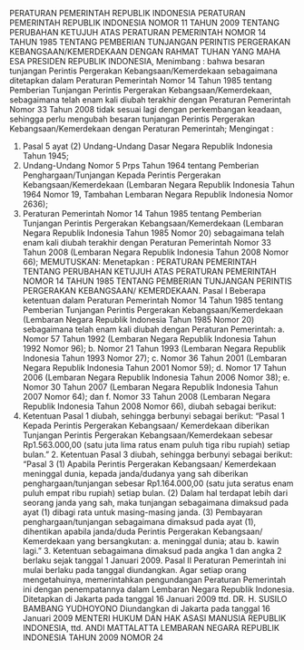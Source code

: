  PERATURAN PEMERINTAH REPUBLIK INDONESIA PERATURAN PEMERINTAH REPUBLIK INDONESIA NOMOR 11 TAHUN 2009 TENTANG PERUBAHAN KETUJUH ATAS PERATURAN PEMERINTAH NOMOR 14 TAHUN 1985 TENTANG PEMBERIAN TUNJANGAN PERINTIS PERGERAKAN KEBANGSAAN/KEMERDEKAAN
DENGAN RAHMAT TUHAN YANG MAHA ESA PRESIDEN REPUBLIK INDONESIA,
Menimbang :
 bahwa besaran tunjangan Perintis Pergerakan Kebangsaan/Kemerdekaan sebagaimana ditetapkan dalam Peraturan Pemerintah Nomor 14 Tahun 1985 tentang Pemberian Tunjangan Perintis Pergerakan Kebangsaan/Kemerdekaan, sebagaimana telah enam kali diubah terakhir dengan Peraturan Pemerintah Nomor 33 Tahun 2008 tidak sesuai lagi dengan perkembangan keadaan, sehingga perlu mengubah besaran tunjangan Perintis Pergerakan Kebangsaan/Kemerdekaan dengan Peraturan Pemerintah;
Mengingat :

1. Pasal 5 ayat (2) Undang-Undang Dasar Negara Republik Indonesia Tahun 1945;
2. Undang-Undang Nomor 5 Prps Tahun 1964 tentang Pemberian Penghargaan/Tunjangan Kepada Perintis Pergerakan Kebangsaan/Kemerdekaan (Lembaran Negara Republik Indonesia Tahun 1964 Nomor 19, Tambahan Lembaran Negara Republik Indonesia Nomor 2636);
3. Peraturan Pemerintah Nomor 14 Tahun 1985 tentang Pemberian Tunjangan Perintis Pergerakan Kebangsaan/Kemerdekaan (Lembaran Negara Republik Indonesia Tahun 1985 Nomor 20) sebagaimana telah enam kali diubah terakhir dengan Peraturan Pemerintah Nomor 33 Tahun 2008 (Lembaran Negara Republik Indonesia Tahun 2008 Nomor 66);
MEMUTUSKAN:
 Menetapkan : PERATURAN PEMERINTAH TENTANG PERUBAHAN KETUJUH ATAS PERATURAN PEMERINTAH NOMOR 14 TAHUN 1985 TENTANG PEMBERIAN TUNJANGAN PERINTIS PERGERAKAN KEBANGSAAN/ KEMERDEKAAN.
Pasal I
Beberapa ketentuan dalam Peraturan Pemerintah Nomor 14 Tahun 1985 tentang Pemberian Tunjangan Perintis Pergerakan Kebangsaan/Kemerdekaan (Lembaran Negara Republik Indonesia Tahun 1985 Nomor 20) sebagaimana telah enam kali diubah dengan Peraturan Pemerintah:
a. Nomor 57 Tahun 1992 (Lembaran Negara Republik Indonesia Tahun 1992 Nomor 96);
b. Nomor 21 Tahun 1993 (Lembaran Negara Republik Indonesia Tahun 1993 Nomor 27);
c. Nomor 36 Tahun 2001 (Lembaran Negara Republik Indonesia Tahun 2001 Nomor 59);
d. Nomor 17 Tahun 2006 (Lembaran Negara Republik Indonesia Tahun 2006 Nomor 38);
e. Nomor 30 Tahun 2007 (Lembaran Negara Republik Indonesia Tahun 2007 Nomor 64); dan
f. Nomor 33 Tahun 2008 (Lembaran Negara Republik Indonesia Tahun 2008 Nomor 66), diubah sebagai berikut:
1. Ketentuan Pasal 1 diubah, sehingga berbunyi sebagai berikut: “Pasal 1 Kepada Perintis Pergerakan Kebangsaan/ Kemerdekaan diberikan Tunjangan Perintis Pergerakan Kebangsaan/Kemerdekaan sebesar Rp1.563.000,00 (satu juta lima ratus enam puluh tiga ribu rupiah) setiap bulan.” 2. Ketentuan Pasal 3 diubah, sehingga berbunyi sebagai berikut: “Pasal 3 (1) Apabila Perintis Pergerakan Kebangsaan/ Kemerdekaan meninggal dunia, kepada janda/dudanya yang sah diberikan penghargaan/tunjangan sebesar Rp1.164.000,00 (satu juta seratus enam puluh empat ribu rupiah) setiap bulan.
(2) Dalam hal terdapat lebih dari seorang janda yang sah, maka tunjangan sebagaimana dimaksud pada ayat (1) dibagi rata untuk masing-masing janda.
(3) Pembayaran penghargaan/tunjangan sebagaimana dimaksud pada ayat (1), dihentikan apabila janda/duda Perintis Pergerakan Kebangsaan/ Kemerdekaan yang bersangkutan:
a. meninggal dunia; atau
b. kawin lagi.” 3. Ketentuan sebagaimana dimaksud pada angka 1 dan angka 2 berlaku sejak tanggal 1 Januari 2009.
Pasal II
Peraturan Pemerintah ini mulai berlaku pada tanggal diundangkan.
Agar setiap orang mengetahuinya, memerintahkan pengundangan Peraturan Pemerintah ini dengan penempatannya dalam Lembaran Negara Republik Indonesia. Ditetapkan di Jakarta pada tanggal 16 Januari 2009 ttd. DR. H. SUSILO BAMBANG YUDHOYONO Diundangkan di Jakarta pada tanggal 16 Januari 2009 MENTERI HUKUM DAN HAK ASASI MANUSIA REPUBLIK INDONESIA, ttd. ANDI MATTALATTA LEMBARAN NEGARA REPUBLIK INDONESIA TAHUN 2009 NOMOR 24